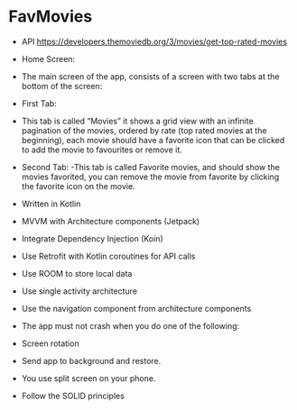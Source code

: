# FavMovies


- API https://developers.themoviedb.org/3/movies/get-top-rated-movies

- Home Screen: 
- The main screen of the app, consists of a screen with two tabs at
the bottom of the screen:
- First Tab: 
- This tab is called “Movies” it shows a grid view with an infinite
pagination of the movies, ordered by rate (top rated movies at the beginning), each movie should have a favorite icon that can be clicked to add the movie to favourites or remove it.
- Second Tab: 
-This tab is called Favorite movies, and should show the movies favorited, you can remove the movie from favorite by clicking the favorite icon on the movie.


- Written in Kotlin
- MVVM with Architecture components (Jetpack)
- Integrate Dependency Injection (Koin) 
- Use Retrofit with Kotlin coroutines for API calls 
- Use ROOM to store local data 
- Use single activity architecture 
- Use the navigation component from architecture components 
- The app must not crash when you do one of the following:
- Screen rotation
- Send app to background and restore.
- You use split screen on your phone.
- Follow the SOLID principles

